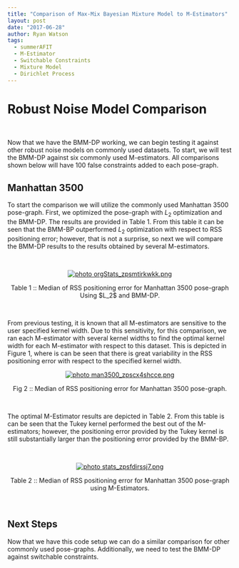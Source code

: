```yaml
---
title: "Comparison of Max-Mix Bayesian Mixture Model to M-Estimators"
layout: post
date: "2017-06-28"
author: Ryan Watson 
tags:
  - summerAFIT
  - M-Estimator
  - Switchable Constraints
  - Mixture Model
  - Dirichlet Process
---
```


# Robust Noise Model Comparison 
<br>

Now that we have the BMM-DP working, we can begin testing it against other robust noise models on commonly used datasets. To start, we will test the BMM-DP  against six commonly used M-estimators. All comparisons shown below will have 100 false constraints added to each pose-graph.
<br>

## Manhattan 3500

To start the comparison we will utilize the commonly used Manhattan 3500 pose-graph. First, we optimized the pose-graph with $L_2$ optimization and the BMM-DP. The results are provided in Table 1. From this table it can be seen that the BMM-BP outperformed $L_2$ optimization with respect to RSS positioning error; however, that is not a surprise, so next we will compare the BMM-DP results to the results obtained by several M-estimators.

<br>
<p align="center">
<a href="https://lh3.googleusercontent.com/WNKQyF9D3uFquId0Zedh8bsUYNT7mNJLh2vvRLAThbApSOBD9oukNBRwoZ6T3RImmleQN759xOVIRdjYQmWeSdjegK4ZCzjoZVH-0dxk-VVXijvluu6lxJsgQ5axApCoaRBR1KWHrw=w395-h78-no" target="_blank"><img src="https://lh3.googleusercontent.com/WNKQyF9D3uFquId0Zedh8bsUYNT7mNJLh2vvRLAThbApSOBD9oukNBRwoZ6T3RImmleQN759xOVIRdjYQmWeSdjegK4ZCzjoZVH-0dxk-VVXijvluu6lxJsgQ5axApCoaRBR1KWHrw=w395-h78-no" border="0" alt=" photo orgStats_zpsmtirkwkk.png"/></a>
</p>
<p align="center">
Table 1 :: Median of RSS positioning error for Manhattan 3500 pose-graph Using $L_2$ and BMM-DP.   
</p>
<br>


From previous testing, it is known that all M-estimators are sensitive to the user specified kernel width. Due to this sensitivity, for this comparison, we ran each M-estimator with several kernel widths to find the optimal kernel width for each M-estimator with respect to this dataset. This is depicted in Figure 1, where is can be seen that there is great variability in the RSS positioning error with respect to the specified kernel width.


<p align="center">
<a href="https://lh3.googleusercontent.com/hxCNOzoKyhdr46NM-Pk7N2bq-XLQGgfrQACsfOlJrZmcsxxyBFFAwsFvET4xZQ5ASN2ALaAEbmr6mLSGJiGm8IqGTOQWowVfHfQrZLrN4hiJDeEzQng4q6eCpn97_O8_65lXx8e6Nw=w630-h332-no" target="_blank"><img src="https://lh3.googleusercontent.com/hxCNOzoKyhdr46NM-Pk7N2bq-XLQGgfrQACsfOlJrZmcsxxyBFFAwsFvET4xZQ5ASN2ALaAEbmr6mLSGJiGm8IqGTOQWowVfHfQrZLrN4hiJDeEzQng4q6eCpn97_O8_65lXx8e6Nw=w630-h332-no" border="0" alt=" photo man3500_zpscx4shcce.png"/></a>
</p>
<p align="center">
Fig 2 :: Median of RSS positioning error for Manhattan 3500 pose-graph.   
</p>
<br>


The optimal M-Estimator results are depicted in Table 2. From this table is can be seen that the Tukey kernel performed the best out of the M-estimators; however, the positioning error provided by the Tukey kernel is still substantially larger than the positioning error provided by the BMM-BP.

<br>

<p align="center">
<a href="https://lh3.googleusercontent.com/WqGZyw_A7fmTsgovfC6W4tDpcVpYHzqmfAZsX1WAWRFpBvrygxzkLAR7EmX-ylABJY6ODuypnMHLoyhLR_KCuS-jDtNDQMRQa_5eq_hZfvaeCVRokbxRCCAFUFm0Y09Kgsinrxc18Q=w467-h154-no" target="_blank"><img src="https://lh3.googleusercontent.com/WqGZyw_A7fmTsgovfC6W4tDpcVpYHzqmfAZsX1WAWRFpBvrygxzkLAR7EmX-ylABJY6ODuypnMHLoyhLR_KCuS-jDtNDQMRQa_5eq_hZfvaeCVRokbxRCCAFUFm0Y09Kgsinrxc18Q=w467-h154-no" border="0" alt=" photo stats_zpsfdirssj7.png"/></a>
</p>
<p align="center">
Table 2 :: Median of RSS positioning error for Manhattan 3500 pose-graph using M-Estimators.   
</p>

<br>



## Next Steps

Now that we have this code setup we can do a similar comparison for other commonly used pose-graphs. Additionally, we need to test the BMM-DP against switchable constraints.

